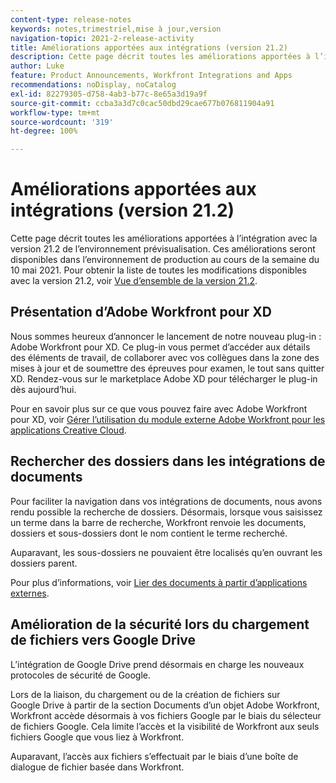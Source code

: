 ```yaml
---
content-type: release-notes
keywords: notes,trimestriel,mise à jour,version
navigation-topic: 2021-2-release-activity
title: Améliorations apportées aux intégrations (version 21.2)
description: Cette page décrit toutes les améliorations apportées à l’intégration avec la version 21.2 de l’environnement prévisualisation. Ces améliorations seront disponibles dans l’environnement de production au cours de la semaine du 10 mai 2021. Pour obtenir la liste de toutes les modifications disponibles avec la version 21.2, voir Vue d’ensemble de la version 21.2.
author: Luke
feature: Product Announcements, Workfront Integrations and Apps
recommendations: noDisplay, noCatalog
exl-id: 82279305-d758-4ab3-b77c-8e65a3d19a9f
source-git-commit: ccba3a3d7c0cac50dbd29cae677b076811904a91
workflow-type: tm+mt
source-wordcount: '319'
ht-degree: 100%

---
```


# Améliorations apportées aux intégrations (version 21.2)

Cette page décrit toutes les améliorations apportées à l’intégration avec la version 21.2 de l’environnement prévisualisation. Ces améliorations seront disponibles dans l’environnement de production au cours de la semaine du 10 mai 2021. Pour obtenir la liste de toutes les modifications disponibles avec la version 21.2, voir [Vue d’ensemble de la version 21.2](../../../product-announcements/product-releases/21.2-release-activity/21-2-release-overview.md).

## Présentation d’Adobe Workfront pour XD

Nous sommes heureux d’annoncer le lancement de notre nouveau plug-in : Adobe Workfront pour XD. Ce plug-in vous permet d’accéder aux détails des éléments de travail, de collaborer avec vos collègues dans la zone des mises à jour et de soumettre des épreuves pour examen, le tout sans quitter XD. Rendez-vous sur le marketplace Adobe XD pour télécharger le plug-in dès aujourd’hui.

Pour en savoir plus sur ce que vous pouvez faire avec Adobe Workfront pour XD, voir [Gérer l’utilisation du module externe Adobe Workfront pour les applications Creative Cloud](/help/quicksilver/workfront-integrations-and-apps/adobe-workfront-for-creative-cloud/wf-cc-manage-work-toc.md).


## Rechercher des dossiers dans les intégrations de documents

Pour faciliter la navigation dans vos intégrations de documents, nous avons rendu possible la recherche de dossiers. Désormais, lorsque vous saisissez un terme dans la barre de recherche, Workfront renvoie les documents, dossiers et sous-dossiers dont le nom contient le terme recherché.

Auparavant, les sous-dossiers ne pouvaient être localisés qu’en ouvrant les dossiers parent.

Pour plus d’informations, voir [Lier des documents à partir d’applications externes](../../../documents/adding-documents-to-workfront/link-documents-from-external-apps.md).

## Amélioration de la sécurité lors du chargement de fichiers vers Google Drive

L’intégration de Google Drive prend désormais en charge les nouveaux protocoles de sécurité de Google.

Lors de la liaison, du chargement ou de la création de fichiers sur Google Drive à partir de la section Documents d’un objet Adobe Workfront, Workfront accède désormais à vos fichiers Google par le biais du sélecteur de fichiers Google. Cela limite l’accès et la visibilité de Workfront aux seuls fichiers Google que vous liez à Workfront.

Auparavant, l’accès aux fichiers s’effectuait par le biais d’une boîte de dialogue de fichier basée dans Workfront.

